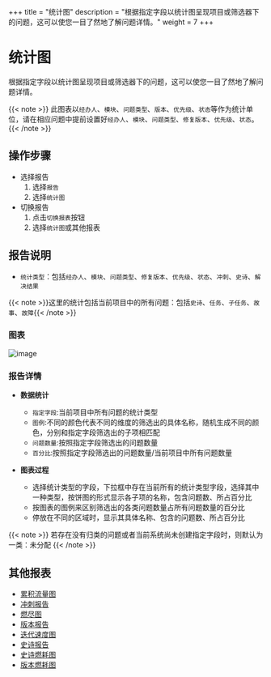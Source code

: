 +++
title = "统计图"
description = "根据指定字段以统计图呈现项目或筛选器下的问题，这可以使您一目了然地了解问题详情。"
weight = 7
+++

# 统计图

根据指定字段以统计图呈现项目或筛选器下的问题，这可以使您一目了然地了解问题详情。  

 {{< note >}} 此图表以`经办人`、`模块`、`问题类型`、`版本`、`优先级`、`状态`等作为统计单位，请在相应问题中提前设置好`经办人`、`模块`、`问题类型`、`修复版本`、`优先级`、`状态`。{{< /note >}}

## 操作步骤

* 选择报告
    1. 选择`报告`
    2. 选择`统计图`
* 切换报告
    1. 点击`切换报表`按钮
    2. 选择`统计图`或其他报表

## 报告说明
* `统计类型`：包括`经办人`、`模块`、`问题类型`、`修复版本`、`优先级`、`状态`、`冲刺`、`史诗`、`解决结果`

{{< note >}}这里的统计包括当前项目中的所有问题：包括`史诗`、`任务`、`子任务`、`故事`、`故障`{{< /note >}}

### 图表  
![image](/docs/user-guide/report/image/statistical.png)

### 报告详情

- **数据统计**
    - `指定字段`:当前项目中所有问题的统计类型
    - `图例`:不同的颜色代表不同的维度的筛选出的具体名称，随机生成不同的颜色，分别和指定字段筛选出的子项相匹配
    - `问题数量`:按照指定字段筛选出的问题数量
    - `百分比`:按照指定字段筛选出的问题数量/当前项目中所有问题数量

- **图表过程**
    - 选择统计类型的字段，下拉框中存在当前所有的统计类型字段，选择其中一种类型，按饼图的形式显示各子项的名称，包含问题数、所占百分比
    - 按图表的图例来区别筛选出的各类问题数量占所有问题数量的百分比
    - 停放在不同的区域时，显示其具体名称、包含的问题数、所占百分比
    
 {{< note >}}
若存在没有归类的问题或者当前系统尚未创建指定字段时，则默认为一类：未分配
 {{< /note >}}


## 其他报表

- [累积流量图](../cumulative-flow)
- [冲刺报告](../sprint)
- [燃尽图](../burn-down)
- [版本报告](../version-report)
- [迭代速度图](../iterative-chart)
- [史诗报告](../epic-report)
- [史诗燃耗图](../epicburndown)
- [版本燃耗图](../versionburndown)